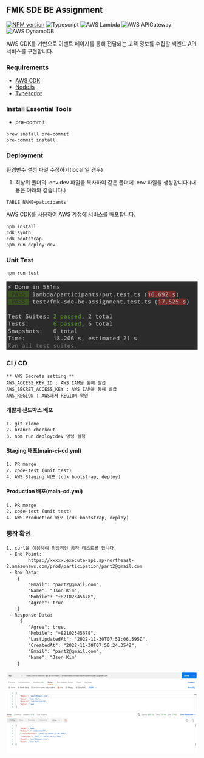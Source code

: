 ## FMK SDE BE Assignment

[![NPM version](https://badge.fury.io/js/aws-cdk.svg)](https://badge.fury.io/js/aws-cdk)
![Typescript](https://img.shields.io/badge/Typescript-3178C6?style=flat&logo=TypeScript&logoColor=white)
![AWS Lambda](https://img.shields.io/badge/Aws_Lambda-orange?style=flat&logo=awslambda&logoColor=white)
![AWS APIGateway](https://img.shields.io/badge/Aws_APIGateway-blue?style=flat&logo=amazonapigateway&logoColor=white)
![AWS DynamoDB](https://img.shields.io/badge/Aws_DynamoDB-purple?style=flat&logo=amazondynamodb&logoColor=white)

AWS CDK를 기반으로 이벤트 페이지를 통해 전달되는 고객 정보를 수집할 백엔드 API 서비스를 구현합니다.

### Requirements
- [AWS CDK](https://aws.amazon.com/cdk/)
- [Node.js](https://nodejs.org/)
- [Typescript](https://www.typescriptlang.org/)

### Install Essential Tools
- pre-commit
```shell
brew install pre-commit
pre-commit install
```

### Deployment
환경변수 설정 파일 수정하기(local 일 경우)
  1. 최상위 폴더의 .env.dev 파일을 복사하여 같은 폴더에 .env 파일을 생성합니다.(내용은 아래와 같습니다.)
```
TABLE_NAME=paticipants
```
[AWS CDK](https://aws.amazon.com/cdk/)를 사용하여 AWS 계정에 서비스를 배포합니다.
```shell
npm install
cdk synth
cdk bootstrap
npm run deploy:dev
```

### Unit Test
```shell
npm run test
```
![img.png](img.png)


### CI / CD
```
** AWS Secrets setting **
AWS_ACCESS_KEY_ID : AWS IAM을 통해 발급
AWS_SECRET_ACCESS_KEY : AWS IAM을 통해 발급
AWS_REGION : AWS에서 REGION 확인
```

#### 개발자 샌드박스 배포
```
1. git clone
2. branch checkout
3. npm run deploy:dev 명령 실행
```
#### Staging 배포(main-ci-cd.yml)
```
1. PR merge
2. code-test (unit test)
4. AWS Staging 배포 (cdk bootstrap, deploy)
```
#### Production 배포(main-cd.yml)
```
1. PR merge
2. code-test (unit test)
4. AWS Production 배포 (cdk bootstrap, deploy)
```

### 동작 확인
```
1. curl을 이용하여 정상적인 동작 테스트를 합니다.
 - End Point:
        https://xxxxx.execute-api.ap-northeast-2.amazonaws.com/prod/participation/part2@gmail.com
 - Row Data:
    {
        "Email": "part2@gmail.com",
        "Name": "Json Kim",
        "Mobile": "+82102345678",
        "Agree": true
    }
 - Response Data:
     {
        "Agree": true,
        "Mobile": "+82102345678",
        "LastUpdatedAt": "2022-11-30T07:51:06.595Z",
        "CreatedAt": "2022-11-30T07:50:24.354Z",
        "Email": "part2@gmail.com",
        "Name": "Json Kim"
    }
```

![img_1.png](img_1.png)
